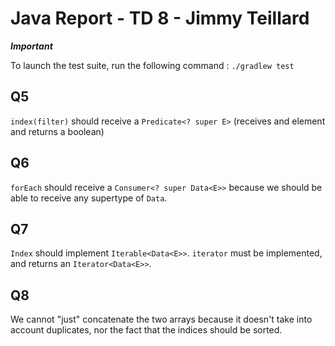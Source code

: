 # Java Report - TD 8 - Jimmy Teillard

***Important***

To launch the test suite, run the following command :
`./gradlew test`

## Q5

`index(filter)` should receive a `Predicate<? super E>` 
(receives and element and returns a boolean)

## Q6

`forEach` should receive a `Consumer<? super Data<E>>`
because we should be able to receive any supertype of `Data`.

## Q7

`Index` should implement `Iterable<Data<E>>`. `iterator` must be implemented,
and returns an `Iterator<Data<E>>`.

## Q8

We cannot "just" concatenate the two arrays because it doesn't take into
account duplicates, nor the fact that the indices should be sorted.